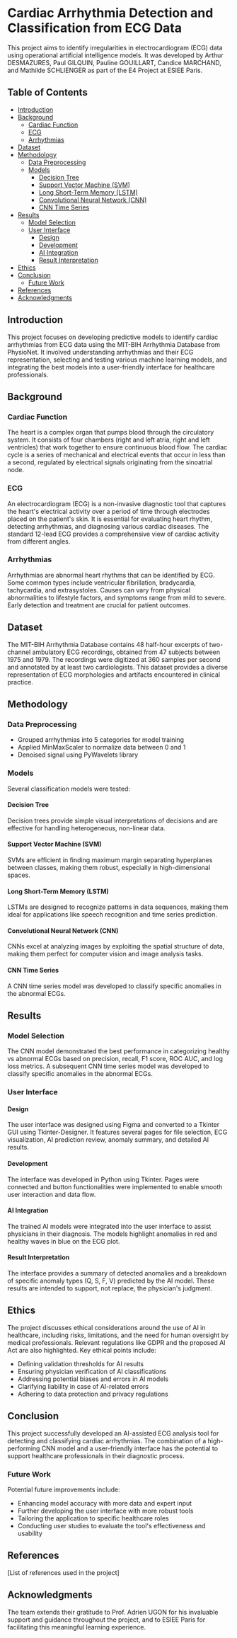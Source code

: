 # Cardiac Arrhythmia Detection and Classification from ECG Data

This project aims to identify irregularities in electrocardiogram (ECG) data using operational artificial intelligence models. It was developed by Arthur DESMAZURES, Paul GILQUIN, Pauline GOUILLART, Candice MARCHAND, and Mathilde SCHLIENGER as part of the E4 Project at ESIEE Paris.

## Table of Contents
- [Introduction](#introduction)
- [Background](#background)
  - [Cardiac Function](#cardiac-function)
  - [ECG](#ecg)
  - [Arrhythmias](#arrhythmias)
- [Dataset](#dataset) 
- [Methodology](#methodology)
  - [Data Preprocessing](#data-preprocessing)
  - [Models](#models)
    - [Decision Tree](#decision-tree)
    - [Support Vector Machine (SVM)](#support-vector-machine-svm)
    - [Long Short-Term Memory (LSTM)](#long-short-term-memory-lstm)
    - [Convolutional Neural Network (CNN)](#convolutional-neural-network-cnn)
    - [CNN Time Series](#cnn-time-series)
- [Results](#results)
  - [Model Selection](#model-selection)
  - [User Interface](#user-interface)
    - [Design](#design)
    - [Development](#development)
    - [AI Integration](#ai-integration)
    - [Result Interpretation](#result-interpretation)
- [Ethics](#ethics)
- [Conclusion](#conclusion)
  - [Future Work](#future-work)
- [References](#references)
- [Acknowledgments](#acknowledgments)

## Introduction
This project focuses on developing predictive models to identify cardiac arrhythmias from ECG data using the MIT-BIH Arrhythmia Database from PhysioNet. It involved understanding arrhythmias and their ECG representation, selecting and testing various machine learning models, and integrating the best models into a user-friendly interface for healthcare professionals.

## Background

### Cardiac Function
The heart is a complex organ that pumps blood through the circulatory system. It consists of four chambers (right and left atria, right and left ventricles) that work together to ensure continuous blood flow. The cardiac cycle is a series of mechanical and electrical events that occur in less than a second, regulated by electrical signals originating from the sinoatrial node.

### ECG
An electrocardiogram (ECG) is a non-invasive diagnostic tool that captures the heart's electrical activity over a period of time through electrodes placed on the patient's skin. It is essential for evaluating heart rhythm, detecting arrhythmias, and diagnosing various cardiac diseases. The standard 12-lead ECG provides a comprehensive view of cardiac activity from different angles.

### Arrhythmias
Arrhythmias are abnormal heart rhythms that can be identified by ECG. Some common types include ventricular fibrillation, bradycardia, tachycardia, and extrasystoles. Causes can vary from physical abnormalities to lifestyle factors, and symptoms range from mild to severe. Early detection and treatment are crucial for patient outcomes.

## Dataset
The MIT-BIH Arrhythmia Database contains 48 half-hour excerpts of two-channel ambulatory ECG recordings, obtained from 47 subjects between 1975 and 1979. The recordings were digitized at 360 samples per second and annotated by at least two cardiologists. This dataset provides a diverse representation of ECG morphologies and artifacts encountered in clinical practice.

## Methodology

### Data Preprocessing
- Grouped arrhythmias into 5 categories for model training
- Applied MinMaxScaler to normalize data between 0 and 1
- Denoised signal using PyWavelets library

### Models
Several classification models were tested:

#### Decision Tree
Decision trees provide simple visual interpretations of decisions and are effective for handling heterogeneous, non-linear data.

#### Support Vector Machine (SVM)
SVMs are efficient in finding maximum margin separating hyperplanes between classes, making them robust, especially in high-dimensional spaces.

#### Long Short-Term Memory (LSTM) 
LSTMs are designed to recognize patterns in data sequences, making them ideal for applications like speech recognition and time series prediction.

#### Convolutional Neural Network (CNN)
CNNs excel at analyzing images by exploiting the spatial structure of data, making them perfect for computer vision and image analysis tasks.

#### CNN Time Series
A CNN time series model was developed to classify specific anomalies in the abnormal ECGs.

## Results

### Model Selection
The CNN model demonstrated the best performance in categorizing healthy vs abnormal ECGs based on precision, recall, F1 score, ROC AUC, and log loss metrics. A subsequent CNN time series model was developed to classify specific anomalies in the abnormal ECGs.

### User Interface

#### Design
The user interface was designed using Figma and converted to a Tkinter GUI using Tkinter-Designer. It features several pages for file selection, ECG visualization, AI prediction review, anomaly summary, and detailed AI results.

#### Development
The interface was developed in Python using Tkinter. Pages were connected and button functionalities were implemented to enable smooth user interaction and data flow.

#### AI Integration
The trained AI models were integrated into the user interface to assist physicians in their diagnosis. The models highlight anomalies in red and healthy waves in blue on the ECG plot.

#### Result Interpretation
The interface provides a summary of detected anomalies and a breakdown of specific anomaly types (Q, S, F, V) predicted by the AI model. These results are intended to support, not replace, the physician's judgment.

## Ethics
The project discusses ethical considerations around the use of AI in healthcare, including risks, limitations, and the need for human oversight by medical professionals. Relevant regulations like GDPR and the proposed AI Act are also highlighted. Key ethical points include:
- Defining validation thresholds for AI results
- Ensuring physician verification of AI classifications
- Addressing potential biases and errors in AI models
- Clarifying liability in case of AI-related errors
- Adhering to data protection and privacy regulations

## Conclusion
This project successfully developed an AI-assisted ECG analysis tool for detecting and classifying cardiac arrhythmias. The combination of a high-performing CNN model and a user-friendly interface has the potential to support healthcare professionals in their diagnostic process.

### Future Work
Potential future improvements include:
- Enhancing model accuracy with more data and expert input
- Further developing the user interface with more robust tools
- Tailoring the application to specific healthcare roles
- Conducting user studies to evaluate the tool's effectiveness and usability

## References
[List of references used in the project]

## Acknowledgments
The team extends their gratitude to Prof. Adrien UGON for his invaluable support and guidance throughout the project, and to ESIEE Paris for facilitating this meaningful learning experience.
